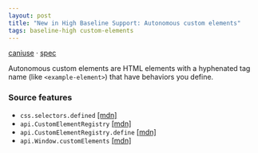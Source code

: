 ```yaml
---
layout: post
title: "New in High Baseline Support: Autonomous custom elements"
tags: baseline-high custom-elements
---
```


[caniuse](https://caniuse.com/?search=autonomous-custom-elements) · [spec](https://html.spec.whatwg.org/multipage/custom-elements.html#autonomous-custom-element)

Autonomous custom elements are HTML elements with a hyphenated tag name (like `<example-element>`) that have behaviors you define.

### Source features

- ``css.selectors.defined`` [[mdn]](https://https://developer.mozilla.org/en-US/search?q=css.selectors.defined)
- ``api.CustomElementRegistry`` [[mdn]](https://https://developer.mozilla.org/en-US/search?q=api.CustomElementRegistry)
- ``api.CustomElementRegistry.define`` [[mdn]](https://https://developer.mozilla.org/en-US/search?q=api.CustomElementRegistry.define)
- ``api.Window.customElements`` [[mdn]](https://https://developer.mozilla.org/en-US/search?q=api.Window.customElements)
